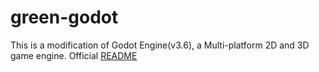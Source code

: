 # green-godot

This is a modification of Godot Engine(v3.6), a Multi-platform 2D and 3D game engine.
Official [README](https://github.com/godotengine/godot/blob/3.6/README.md)
